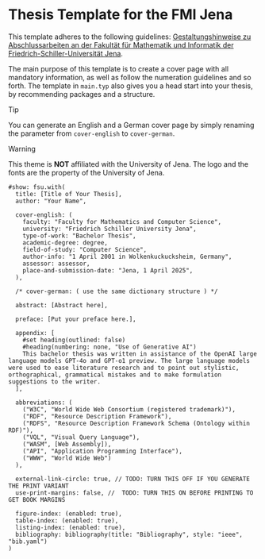 # Thesis Template for the FMI Jena

This template adheres to the following guidelines: [Gestaltungshinweise zu Abschlussarbeiten an der Fakultät für Mathematik und Informatik der Friedrich-Schiller-Universität Jena](https://www.fmi.uni-jena.de/fmi_femedia/5973/gestaltungshinweise-abschlussarbeiten.pdf?nonactive=1&suffix=pdf).

The main purpose of this template is to create a cover page with all mandatory information, as well as follow the numeration guidelines and so forth. The template in `main.typ` also gives you a head start into your thesis, by recommending packages and a structure. 

> [!TIP]
> You can generate an English and a German cover page by simply renaming the parameter from `cover-english` to `cover-german`.

> [!WARNING]
> This theme is **NOT** affiliated with the University of Jena. The logo and the fonts are the property of the University of Jena.

```typst
#show: fsu.with(
  title: [Title of Your Thesis],
  author: "Your Name",

  cover-english: (
    faculty: "Faculty for Mathematics and Computer Science",
    university: "Friedrich Schiller University Jena",
    type-of-work: "Bachelor Thesis",
    academic-degree: degree,
    field-of-study: "Computer Science",
    author-info: "1 April 2001 in Wolkenkuckucksheim, Germany",
    assessor: assessor,
    place-and-submission-date: "Jena, 1 April 2025",
  ),

  /* cover-german: ( use the same dictionary structure ) */
  
  abstract: [Abstract here],
  
  preface: [Put your preface here.],
  
  appendix: [
    #set heading(outlined: false)
    #heading(numbering: none, "Use of Generative AI")
    This bachelor thesis was written in assistance of the OpenAI large language models GPT-4o and GPT-o1 preview. The large language models were used to ease literature research and to point out stylistic, orthographical, grammatical mistakes and to make formulation suggestions to the writer.
  ],
  
  abbreviations: (
    ("W3C", "World Wide Web Consortium (registered trademark)"),
    ("RDF", "Resource Description Framework"),
    ("RDFS", "Resource Description Framework Schema (Ontology within RDF)"),
    ("VQL", "Visual Query Language"),
    ("WASM", [Web Assembly]),
    ("API", "Application Programming Interface"),
    ("WWW", "World Wide Web")
  ),

  external-link-circle: true, // TODO: TURN THIS OFF IF YOU GENERATE THE PRINT VARIANT
  use-print-margins: false, //  TODO: TURN THIS ON BEFORE PRINTING TO GET BOOK MARGINS
  
  figure-index: (enabled: true),
  table-index: (enabled: true),
  listing-index: (enabled: true),
  bibliography: bibliography(title: "Bibliography", style: "ieee", "bib.yaml")
)
```
